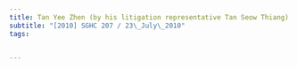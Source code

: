 ```yaml
---
title: Tan Yee Zhen (by his litigation representative Tan Seow Thiang) v Yeo Cheng Khoy 
subtitle: "[2010] SGHC 207 / 23\_July\_2010"
tags:


---
```


